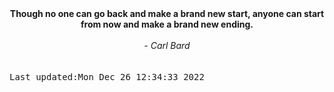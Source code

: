 
<div align="center"><b><span>Though no one can go back and make a brand new start, anyone can start from now and make a brand new ending.</span></b><br><br><i> - Carl Bard</i></div>
<br><br><kbd>Last updated:Mon Dec 26 12:34:33 2022</kbd>